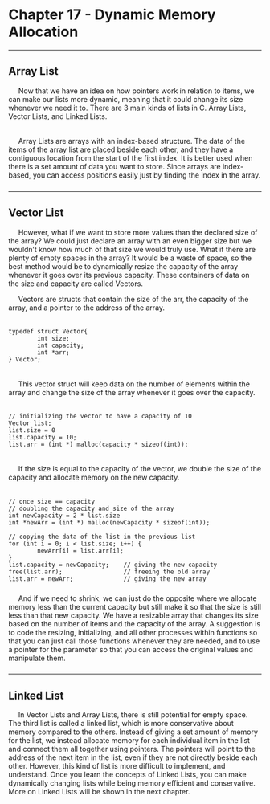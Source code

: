 # Chapter 17 - Dynamic Memory Allocation

---

## Array List

&nbsp;&nbsp;&nbsp;&nbsp;
Now that we have an idea on how pointers work in relation to items, 
we can make our lists more dynamic, meaning that it could change its 
size whenever we need it to. There are 3 main kinds of lists in C. 
Array Lists, Vector Lists, and Linked Lists.

######

&nbsp;&nbsp;&nbsp;&nbsp;
Array Lists are arrays with an index-based structure. The data of the 
items of the array list are placed beside each other, and they have a 
contiguous location from the start of the first index. It is better 
used when there is a set amount of data you want to store. Since arrays 
are index-based, you can access positions easily just by finding the 
index in the array.

#####

---

#####

## Vector List

&nbsp;&nbsp;&nbsp;&nbsp;
However, what if we want to store more values than the declared size of 
the array? We could just declare an array with an even bigger size but 
we wouldn’t know how much of that size we would truly use. What if there 
are plenty of empty spaces in the array? It would be a waste of space, 
so the best method would be to dynamically resize the capacity of the 
array whenever it goes over its previous capacity. These containers of 
data on the size and capacity are called Vectors.

&nbsp;&nbsp;&nbsp;&nbsp;
Vectors are structs that contain the size of the arr, the capacity of 
the array, and a pointer to the address of the array.

######

    typedef struct Vector{
            int size;
            int capacity;
            int *arr;
    } Vector;
    
######

&nbsp;&nbsp;&nbsp;&nbsp;
This vector struct will keep data on the number of elements within the 
array and change the size of the array whenever it goes over the 
capacity.

######

    // initializing the vector to have a capacity of 10
    Vector list;
    list.size = 0
    list.capacity = 10;
    list.arr = (int *) malloc(capacity * sizeof(int));

######

&nbsp;&nbsp;&nbsp;&nbsp;
If the size is equal to the capacity of the vector, we double the size 
of the capacity and allocate memory on the new capacity.

######

    // once size == capacity
    // doubling the capacity and size of the array
    int newCapacity = 2 * list.size
    int *newArr = (int *) malloc(newCapacity * sizeof(int));
     
    // copying the data of the list in the previous list
    for (int i = 0; i < list.size; i++) {
            newArr[i] = list.arr[i];
    }
    list.capacity = newCapacity;    // giving the new capacity
    free(list.arr);                 // freeing the old array
    list.arr = newArr;              // giving the new array
    
#####

&nbsp;&nbsp;&nbsp;&nbsp;
And if we need to shrink, we can just do the opposite where we allocate 
memory less than the current capacity but still make it so that the 
size is still less than that new capacity. We have a resizable array 
that changes its size based on the number of items and the capacity of 
the array. A suggestion is to code the resizing, initializing, and all 
other processes within functions so that you can just call those 
functions whenever they are needed, and to use a pointer for the 
parameter so that you can access the original values and manipulate them.

#####

---

#####

## Linked List

&nbsp;&nbsp;&nbsp;&nbsp;
In Vector Lists and Array Lists, there is still potential for empty 
space. The third list is called a linked list, which is more 
conservative about memory compared to the others. Instead of giving a 
set amount of memory for the list, we instead allocate memory for each 
individual item in the list and connect them all together using 
pointers. The pointers will point to the address of the next item in 
the list, even if they are not directly beside each other. However, 
this kind of list is more difficult to implement, and understand. Once 
you learn the concepts of Linked Lists, you can make dynamically 
changing lists while being memory efficient and conservative. More on 
Linked Lists will be shown in the next chapter.
